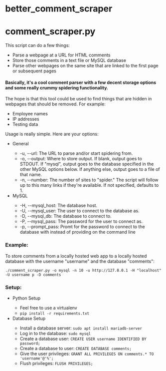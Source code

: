 # better_comment_scraper

<h1>comment_scraper.py</h1>

<p>This script can do a few things:</p>
<ul>
<li>Parse a webpage at a URL for HTML comments</li>
<li>Store those comments in a text file or MySQL database</li>
<li>Parse other webpages on the same site that are linked to the first page or subsequent pages</li>
</ul>

<h4>Basically, it's a cool comment parser with a few decent storage options and some really crummy spidering functionality.</h4>
<p>The hope is that this tool could be used to find things that are hidden in webpages that should be removed. For example:</p>
<ul>
  <li>Employee names</li>
  <li>IP addresses</li>
  <li>Testing data</li>
</ul>
<p>Usage is really simple. Here are your options:</p>
<ul>
  <li>General</li>
  <ul>
    <li>-u, --url: The URL to parse and/or start spidering from.</li>
    <li>-o, --output: Where to store output. If blank, output goes to STDOUT. If "mysql", output goes to the database specified in the other MySQL options below. If anything else, output goes to a file of that name.</li>
    <li>-n, --number: The number of sites to "spider." The script will follow up to this many links if they're available. If not specified, defaults to 1.</li>
  </ul>
  <li>MySQL</li>
  <ul>
    <li>-H, --mysql_host: The database host.</li>  
    <li>-U, --mysql_user: The user to connect to the database as.</li>
    <li>-D, --mysql_db:   The database to connect to.</li>
    <li>-P, --mysql_pass: The password for the user to connect as.</li>
    <li>-p, --prompt_pass: Promt for the password to connect to the database with instead of providing on the command line</li>
  </ul>
</ul>
<h3>Example:</h3>
<p>To store comments from a locally hosted web app to a locally hosted database with the username "username" and the database "comments":</p>
<code>./comment_scraper.py -o mysql -n 10 -u http://127.0.0.1 -H "localhost" -U username p -D comments</code>
<br>
<h3>Setup:</h3>
<ul>
  <li>Python Setup</li>
  <ul>
    <li>Feel free to use a virtualenv</li>
    <li><code>pip install -r requirements.txt</code></li>  
  </ul>
  <li>Database Setup</li>
  <ul>
    <li>Install a database server: <code>sudo apt install mariadb-server</code></li>
    <li>Log in to the database: <code>sudo mysql</code></li>
    <li>Create a database user: <code>CREATE USER username IDENTIFIED BY password;</code></li>
    <li>Create a database to user: <code>CREATE DATABASE comments;</code></li>
    <li>Give the user privileges: <code>GRANT ALL PRIVILEGES ON comments.* TO 'username'@'%';</code></li>
    <li>Flush privileges: <code>FLUSH PRIVILEGES;</code></li>
  </ul>
</ul>
